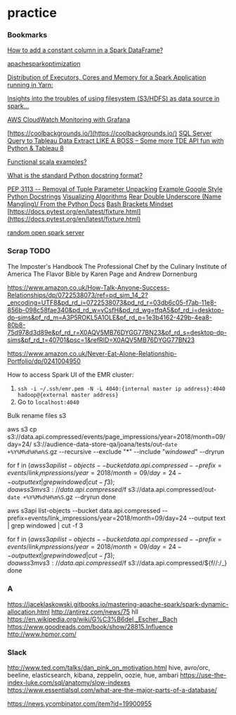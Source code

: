 # practice
### Bookmarks

[How to add a constant column in a Spark DataFrame?](https://stackoverflow.com/questions/32788322/how-to-add-a-constant-column-in-a-spark-dataframe)

[apachesparkoptimization](http://airisdata.com/apachesparkoptimization/)

[Distribution of Executors, Cores and Memory for a Spark Application running in Yarn:](https://spoddutur.github.io/spark-notes/distribution_of_executors_cores_and_memory_for_spark_application.html)

[Insights into the troubles of using filesystem (S3/HDFS) as data source in spark…](https://spoddutur.github.io/spark-notes/s3-filesystem-as-datasource-in-spark)

[AWS CloudWatch Monitoring with Grafana](https://hackernoon.com/aws-cloudwatch-monitoring-with-grafana-ace63e1ab507)

[https://coolbackgrounds.io/](https://coolbackgrounds.io/)
[SQL Server Query to Tableau Data Extract LIKE A BOSS – Some more TDE API fun with Python & Tableau 8](http://ryrobes.com/python/sql-server-query-to-tableau-data-extract-more-tde-api-fun-with-python-tableau-8/)

[Functional scala examples?](https://github.com/hablapps/gist/blob/master/src/test/scala/ChurchEncodings.scala)

[What is the standard Python docstring format?](https://stackoverflow.com/questions/3898572/what-is-the-standard-python-docstring-format)

[PEP 3113 -- Removal of Tuple Parameter Unpacking](https://www.python.org/dev/peps/pep-3113/)
[Example Google Style Python Docstrings](https://sphinxcontrib-napoleon.readthedocs.io/en/latest/example_google.html)
[Visualizing Algorithms](https://bost.ocks.org/mike/algorithms/)
[Rear Double Underscore (Name Mangling)/ From the Python Docs](https://stackoverflow.com/questions/8689964/why-do-some-functions-have-underscores-before-and-after-the-function-name)
[Bash Brackets Mindset](https://stackoverflow.com/questions/13617843/unary-operator-expected)
[https://docs.pytest.org/en/latest/fixture.html](https://docs.pytest.org/en/latest/fixture.html)
[]()
[]()
[]()

[random open spark server](http://gw03.itversity.com:18080/)

### Scrap TODO

The Imposter's Handbook
The Professional Chef by the Culinary Institute of America
The Flavor Bible by Karen Page and Andrew Dornenburg


 https://www.amazon.co.uk/How-Talk-Anyone-Success-Relationships/dp/0722538073/ref=pd_sim_14_2?_encoding=UTF8&pd_rd_i=0722538073&pd_rd_r=03db6c05-f7ab-11e8-856b-098c58fae340&pd_rd_w=yCsfH&pd_rd_wg=tfqA5&pf_rd_i=desktop-dp-sims&pf_rd_m=A3P5ROKL5A1OLE&pf_rd_p=1e3b4162-429b-4ea8-80b8-75d978d3d89e&pf_rd_r=X0AQV5MB76DYGG77BN23&pf_rd_s=desktop-dp-sims&pf_rd_t=40701&psc=1&refRID=X0AQV5MB76DYGG77BN23

https://www.amazon.co.uk/Never-Eat-Alone-Relationship-Portfolio/dp/0241004950


How to access Spark UI of the EMR cluster:
1. `ssh -i ~/.ssh/emr.pem -N -L 4040:{internal master ip address}:4040  hadoop@{external master address}`
2. Go to `localhost:4040`

Bulk rename files s3

aws s3 cp s3://data.api.compressed/events/page_impressions/year=2018/month=09/day=24/ s3://audience-data-store-qa/joana/tests/out-`date +%Y%M%d%H%m%S`.gz --recursive --exclude "*" --include "*windowed*" --dryrun


for f in $(aws s3api list-objects --bucket data.api.compressed --prefix=events/link_impressions/year=2018/month=09/day=24 --output text  | grep windowed | cut  -f 3);
 do aws s3 mv s3://data.api.compressed/$f s3://data.api.compressed/out-`date +%Y%M%d%H%m%S`.gz --dryrun
done


aws s3api list-objects --bucket data.api.compressed --prefix=events/link_impressions/year=2018/month=09/day=24 --output text  | grep windowed | cut  -f 3


for f in $(aws s3api list-objects --bucket data.api.compressed --prefix=events/link_impressions/year=2018/month=09/day=24 --output text  | grep windowed | cut  -f 3);
 do aws s3 mv s3://data.api.compressed/$f s3://data.api.compressed/${f//:/_}
done


### A
https://jaceklaskowski.gitbooks.io/mastering-apache-spark/spark-dynamic-allocation.html
http://antirez.com/news/75 hll
https://en.wikipedia.org/wiki/G%C3%B6del,_Escher,_Bach
https://www.goodreads.com/book/show/28815.Influence
http://www.hpmor.com/


### Slack
http://www.ted.com/talks/dan_pink_on_motivation.html
hive, avro/orc, beeline, elasticsearch, kibana, zeppelin, oozie, hue, ambari
https://use-the-index-luke.com/sql/anatomy/slow-indexes
https://www.essentialsql.com/what-are-the-major-parts-of-a-database/

https://news.ycombinator.com/item?id=19900955

